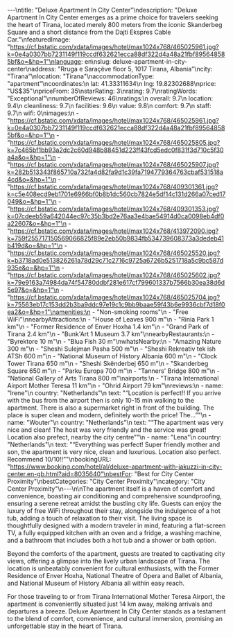 ---\ntitle: "Deluxe Apartment In City Center"\ndescription: "Deluxe Apartment In City Center emerges as a prime choice for travelers seeking the heart of Tirana, located merely 800 meters from the iconic Skanderbeg Square and a short distance from the Dajti Ekspres Cable Car."\nfeaturedImage: "https://cf.bstatic.com/xdata/images/hotel/max1024x768/465025961.jpg?k=0e4a0307bb7231149f119ccdf632621ecca88df322d4a48a21fbf895648585bf&o=&hp=1"\nlanguage: en\nslug: deluxe-apartment-in-city-center\naddress: "Rruga e Saraçëve floor 5, 1017 Tirana, Albania"\ncity: "Tirana"\nlocation: "Tirana"\naccommodationType: "apartment"\ncoordinates:\n  lat: 41.33311634\n  lng: 19.82302688\nprice: "US$35"\npriceFrom: 35\nstarRating: 3\nrating: 9.7\nratingWords: "Exceptional"\nnumberOfReviews: 46\nratings:\n  overall: 9.7\n  location: 9.4\n  cleanliness: 9.7\n  facilities: 9.6\n  value: 9.8\n  comfort: 9.7\n  staff: 9.7\n  wifi: 0\nimages:\n  - "https://cf.bstatic.com/xdata/images/hotel/max1024x768/465025961.jpg?k=0e4a0307bb7231149f119ccdf632621ecca88df322d4a48a21fbf895648585bf&o=&hp=1"\n  - "https://cf.bstatic.com/xdata/images/hotel/max1024x768/465025805.jpg?k=7c465bf1bb93a2dc2c60d948b88451d223ff43fcd5edc0f831f3d710c5f30a4a&o=&hp=1"\n  - "https://cf.bstatic.com/xdata/images/hotel/max1024x768/465025907.jpg?k=282b513343f865710a732fa4d82fa9d1c39fa7194779364763cbaf531518a4cd&o=&hp=1"\n  - "https://cf.bstatic.com/xdata/images/hotel/max1024x768/409301361.jpg?k=c5e408ecd9eb1701e6966bf0b8b1dc560cb7824e5df14c131d266a07ced17049&o=&hp=1"\n  - "https://cf.bstatic.com/xdata/images/hotel/max1024x768/409301353.jpg?k=07cdeeb59a642044ec97c35b3bd2e76aa3e4bae54914d0ca0098eb4df0a22607&o=&hp=1"\n  - "https://cf.bstatic.com/xdata/images/hotel/max1024x768/413972090.jpg?k=759f255717150569066825f89e2eb50b9834fb534739608373a3dedeb41b419d&o=&hp=1"\n  - "https://cf.bstatic.com/xdata/images/hotel/max1024x768/465025520.jpg?k=b3718ad0e513826261a78d29c71c2716c9725a6726b5251718a5c9bc587d935e&o=&hp=1"\n  - "https://cf.bstatic.com/xdata/images/hotel/max1024x768/465025602.jpg?k=79e9163a74984da74f54780ddbf281e617cf799601337b7566b30ea38d6d5e97&o=&hp=1"\n  - "https://cf.bstatic.com/xdata/images/hotel/max1024x768/465025704.jpg?k=75563eb17c153dd2b3ba9ddc97e19c1c9bb9baae59f43b6e9936cbf7d18f0ea2&o=&hp=1"\namenities:\n  - "Non-smoking rooms"\n  - "Free WiFi"\nnearbyAttractions:\n  - "House of Leaves 900 m"\n  - "Rinia Park 1 km"\n  - "Former Residence of Enver Hoxha 1.4 km"\n  - "Grand Park of Tirana 2.4 km"\n  - "Bunk'Art 1 Museum 3.7 km"\nnearbyRestaurants:\n  - "Byrektore 10 m"\n  - "Blua Fish 30 m"\nwhatsNearby:\n  - "Amazing Nature 300 m"\n  - "Sheshi Sulejman Pasha 500 m"\n  - "Sheshi Rekreativ tek ish ATSh 600 m"\n  - "National Museum of History Albania 600 m"\n  - "Clock Tower Tirana 650 m"\n  - "Sheshi Skënderbej 650 m"\n  - "Skanderbeg Square 650 m"\n  - "Parku Europa 700 m"\n  - "Tanners' Bridge 800 m"\n  - "National Gallery of Arts Tirana 800 m"\nairports:\n  - "Tirana International Airport Mother Teresa 11 km"\n  - "Ohrid Airport 79 km"\nreviews:\n  - name: "Irene"\n    country: "Netherlands"\n    text: "“Location is perfect!! If you arrive with the bus from the airport then is only 10-15 min walking to the apartment. There is also a supermarket right in front of the building. The place is super clean and modern, definitely worth the price! The...”"\n  - name: "Wouter"\n    country: "Netherlands"\n    text: "“The apartment was very nice and clean! The host was very friendly and the service was great!
Location also prefect, nearby the city centre”"\n  - name: "Lena"\n    country: "Netherlands"\n    text: "“Everything was perfect! Super friendly mother and son, the apartment is very nice, clean and luxurious. Location also perfect. Recommend 10/10!!”"\nbookingURL: "https://www.booking.com/hotel/al/deluxe-apartment-with-jakuzzi-in-city-center.en-gb.html?aid=8035640"\nbestFor: "Best for City Center Proximity"\nbestCategories: "City Center Proximity"\ncategory: "City Center Proximity"\n---\n\nThe apartment itself is a haven of comfort and convenience, boasting air conditioning and comprehensive soundproofing, ensuring a serene retreat amidst the bustling city life. Guests can enjoy the luxury of free WiFi throughout their stay, alongside the indulgence of a hot tub, adding a touch of relaxation to their visit. The living space is thoughtfully designed with a modern traveler in mind, featuring a flat-screen TV, a fully equipped kitchen with an oven and a fridge, a washing machine, and a bathroom that includes both a hot tub and a shower or bath option.

Beyond the comforts of the apartment, guests are treated to captivating city views, offering a glimpse into the lively urban landscape of Tirana. The location is unbeatably convenient for cultural enthusiasts, with the Former Residence of Enver Hoxha, National Theatre of Opera and Ballet of Albania, and National Museum of History Albania all within easy reach.

For those traveling to or from Tirana International Mother Teresa Airport, the apartment is conveniently situated just 14 km away, making arrivals and departures a breeze. Deluxe Apartment In City Center stands as a testament to the blend of comfort, convenience, and cultural immersion, promising an unforgettable stay in the heart of Tirana.